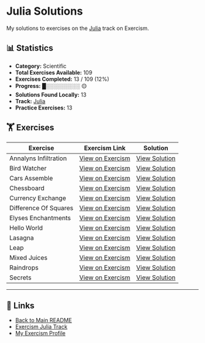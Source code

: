 # Julia Solutions

My solutions to exercises on the [Julia](https://exercism.org/tracks/julia) track on Exercism.

## 📊 Statistics

- **Category:** Scientific
- **Total Exercises Available:** 109
- **Exercises Completed:** 13 / 109 (12%)
- **Progress:** █░░░░░░░░░ 🟡
- **Solutions Found Locally:** 13
- **Track:** [Julia](https://exercism.org/tracks/julia)
- **Practice Exercises:** 13

## 🏋️ Exercises

| Exercise | Exercism Link | Solution |
|----------|---------------|----------|
| Annalyns Infiltration | [View on Exercism](https://exercism.org/tracks/julia/exercises/annalyns-infiltration) | [View Solution](annalyns-infiltration/README.md) |
| Bird Watcher | [View on Exercism](https://exercism.org/tracks/julia/exercises/bird-watcher) | [View Solution](bird-watcher/README.md) |
| Cars Assemble | [View on Exercism](https://exercism.org/tracks/julia/exercises/cars-assemble) | [View Solution](cars-assemble/README.md) |
| Chessboard | [View on Exercism](https://exercism.org/tracks/julia/exercises/chessboard) | [View Solution](chessboard/README.md) |
| Currency Exchange | [View on Exercism](https://exercism.org/tracks/julia/exercises/currency-exchange) | [View Solution](currency-exchange/README.md) |
| Difference Of Squares | [View on Exercism](https://exercism.org/tracks/julia/exercises/difference-of-squares) | [View Solution](difference-of-squares/README.md) |
| Elyses Enchantments | [View on Exercism](https://exercism.org/tracks/julia/exercises/elyses-enchantments) | [View Solution](elyses-enchantments/README.md) |
| Hello World | [View on Exercism](https://exercism.org/tracks/julia/exercises/hello-world) | [View Solution](hello-world/README.md) |
| Lasagna | [View on Exercism](https://exercism.org/tracks/julia/exercises/lasagna) | [View Solution](lasagna/README.md) |
| Leap | [View on Exercism](https://exercism.org/tracks/julia/exercises/leap) | [View Solution](leap/README.md) |
| Mixed Juices | [View on Exercism](https://exercism.org/tracks/julia/exercises/mixed-juices) | [View Solution](mixed-juices/README.md) |
| Raindrops | [View on Exercism](https://exercism.org/tracks/julia/exercises/raindrops) | [View Solution](raindrops/README.md) |
| Secrets | [View on Exercism](https://exercism.org/tracks/julia/exercises/secrets) | [View Solution](secrets/README.md) |

---

## 🔗 Links

- [Back to Main README](../README.md)
- [Exercism Julia Track](https://exercism.org/tracks/julia)
- [My Exercism Profile](https://exercism.org/profiles/princemuel)
